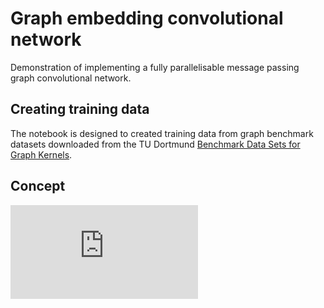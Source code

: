 # Graph embedding convolutional network

Demonstration of implementing a fully parallelisable message passing graph convolutional network.

## Creating training data

The notebook is designed to created training data from graph benchmark datasets downloaded from the TU Dortmund [Benchmark Data Sets for Graph Kernels](https://ls11-www.cs.tu-dortmund.de/staff/morris/graphkerneldatasets).

## Concept

![alternative textimus](https://github.com/kahn-jms/gecn/blob/master/GECN.pdf "Single GECN node update")
